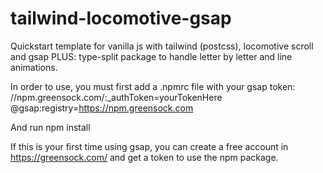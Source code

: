 # tailwind-locomotive-gsap
Quickstart template for vanilla js with tailwind (postcss), locomotive scroll and gsap
PLUS: type-split package to handle letter by letter and line animations.

In order to use, you must first add a .npmrc file with your gsap token:
//npm.greensock.com/:_authToken=yourTokenHere
@gsap:registry=https://npm.greensock.com

And run npm install

If this is your first time using gsap, you can create a free account in https://greensock.com/ and get a token to use the npm package.
